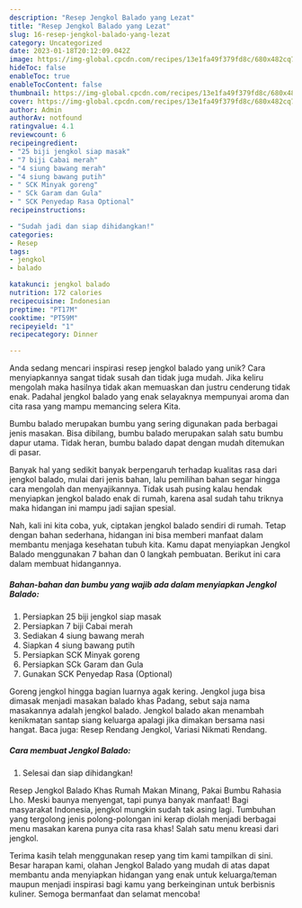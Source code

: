 ```yaml
---
description: "Resep Jengkol Balado yang Lezat"
title: "Resep Jengkol Balado yang Lezat"
slug: 16-resep-jengkol-balado-yang-lezat
category: Uncategorized
date: 2023-01-18T20:12:09.042Z
image: https://img-global.cpcdn.com/recipes/13e1fa49f379fd8c/680x482cq70/jengkol-balado-foto-resep-utama.jpg
hideToc: false
enableToc: true
enableTocContent: false
thumbnail: https://img-global.cpcdn.com/recipes/13e1fa49f379fd8c/680x482cq70/jengkol-balado-foto-resep-utama.jpg
cover: https://img-global.cpcdn.com/recipes/13e1fa49f379fd8c/680x482cq70/jengkol-balado-foto-resep-utama.jpg
author: Admin
authorAv: notfound
ratingvalue: 4.1
reviewcount: 6
recipeingredient:
- "25 biji jengkol siap masak"
- "7 biji Cabai merah"
- "4 siung bawang merah"
- "4 siung bawang putih"
- " SCK Minyak goreng"
- " SCk Garam dan Gula"
- " SCK Penyedap Rasa Optional"
recipeinstructions:

- "Sudah jadi dan siap dihidangkan!"
categories:
- Resep
tags:
- jengkol
- balado

katakunci: jengkol balado 
nutrition: 172 calories
recipecuisine: Indonesian
preptime: "PT17M"
cooktime: "PT59M"
recipeyield: "1"
recipecategory: Dinner

---
```





Anda sedang mencari inspirasi resep jengkol balado yang unik? Cara menyiapkannya sangat tidak susah dan tidak juga mudah. Jika keliru mengolah maka hasilnya tidak akan memuaskan dan justru cenderung tidak enak. Padahal jengkol balado yang enak selayaknya mempunyai aroma dan cita rasa yang mampu memancing selera Kita.





Bumbu balado merupakan bumbu yang sering digunakan pada berbagai jenis masakan. Bisa dibilang, bumbu balado merupakan salah satu bumbu dapur utama. Tidak heran, bumbu balado dapat dengan mudah ditemukan di pasar.

Banyak hal yang sedikit banyak berpengaruh terhadap kualitas rasa dari jengkol balado, mulai dari jenis bahan, lalu pemilihan bahan segar hingga cara mengolah dan menyajikannya. Tidak usah pusing kalau hendak menyiapkan jengkol balado enak di rumah, karena asal sudah tahu triknya maka hidangan ini mampu jadi sajian spesial.






Nah, kali ini kita coba, yuk, ciptakan jengkol balado sendiri di rumah. Tetap dengan bahan sederhana, hidangan ini bisa memberi manfaat dalam membantu menjaga kesehatan tubuh kita. Kamu dapat menyiapkan Jengkol Balado menggunakan 7 bahan dan 0 langkah pembuatan. Berikut ini cara dalam membuat hidangannya.

<!--inarticleads1-->

##### Bahan-bahan dan bumbu yang wajib ada dalam menyiapkan Jengkol Balado:

1. Persiapkan 25 biji jengkol siap masak
1. Persiapkan 7 biji Cabai merah
1. Sediakan 4 siung bawang merah
1. Siapkan 4 siung bawang putih
1. Persiapkan  SCK Minyak goreng
1. Persiapkan  SCk Garam dan Gula
1. Gunakan  SCK Penyedap Rasa (Optional)


Goreng jengkol hingga bagian luarnya agak kering. Jengkol juga bisa dimasak menjadi masakan balado khas Padang, sebut saja nama masakannya adalah jengkol balado. Jengkol balado akan menambah kenikmatan santap siang keluarga apalagi jika dimakan bersama nasi hangat. Baca juga: Resep Rendang Jengkol, Variasi Nikmati Rendang. 

<!--inarticleads2-->

##### Cara membuat Jengkol Balado:


1. Selesai dan siap dihidangkan!

Resep Jengkol Balado Khas Rumah Makan Minang, Pakai Bumbu Rahasia Lho. Meski baunya menyengat, tapi punya banyak manfaat! Bagi masyarakat Indonesia, jengkol mungkin sudah tak asing lagi. Tumbuhan yang tergolong jenis polong-polongan ini kerap diolah menjadi berbagai menu masakan karena punya cita rasa khas! Salah satu menu kreasi dari jengkol. 

Terima kasih telah menggunakan resep yang tim kami tampilkan di sini. Besar harapan kami, olahan Jengkol Balado yang mudah di atas dapat membantu anda menyiapkan hidangan yang enak untuk keluarga/teman maupun menjadi inspirasi bagi kamu yang berkeinginan untuk berbisnis kuliner. Semoga bermanfaat dan selamat mencoba!
